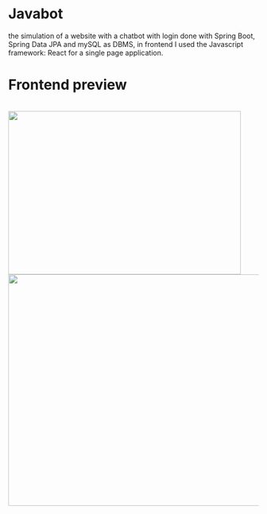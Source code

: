 # Javabot
the simulation of a website with a chatbot with login done with Spring Boot, Spring Data JPA and mySQL as DBMS, in frontend I used the Javascript framework: React for a single page application.


# Frontend preview
<br>
<img src="https://i.imgur.com/smh5KS5.png" width="468,75" height="329,25"/>
<br>
<img src="https://i.imgur.com/TPYcOFT.png" width="960" height="466"/>
